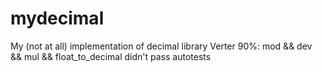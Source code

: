 # mydecimal
My (not at all) implementation of decimal library
Verter 90%: mod && dev && mul && float_to_decimal didn't pass autotests
